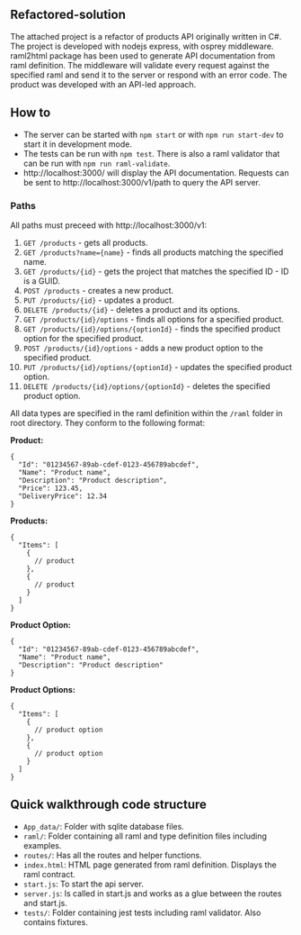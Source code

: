 ## Refactored-solution
The attached project is a refactor of products API originally written in C#. The project is developed with nodejs express, with osprey middleware. raml2html package has been used to generate API documentation from raml definition. The middleware will validate every request against the specified raml and send it to the server or respond with an error code. The product was developed with an API-led approach.

## How to
* The server can be started with `npm start` or with `npm run start-dev` to start it in development mode.
* The tests can be run with `npm test`. There is also a raml validator that can be run with `npm run raml-validate`.
* http://localhost:3000/ will display the API documentation. Requests can be sent to http://localhost:3000/v1/path to query the API server.

### Paths

All paths must preceed with http://localhost:3000/v1:

1. `GET /products` - gets all products.
2. `GET /products?name={name}` - finds all products matching the specified name.
3. `GET /products/{id}` - gets the project that matches the specified ID - ID is a GUID.
4. `POST /products` - creates a new product.
5. `PUT /products/{id}` - updates a product.
6. `DELETE /products/{id}` - deletes a product and its options.
7. `GET /products/{id}/options` - finds all options for a specified product.
8. `GET /products/{id}/options/{optionId}` - finds the specified product option for the specified product.
9. `POST /products/{id}/options` - adds a new product option to the specified product.
10. `PUT /products/{id}/options/{optionId}` - updates the specified product option.
11. `DELETE /products/{id}/options/{optionId}` - deletes the specified product option.

All data types are specified in the raml definition within the `/raml` folder in root directory. They conform to the following format:

**Product:**
```
{
  "Id": "01234567-89ab-cdef-0123-456789abcdef",
  "Name": "Product name",
  "Description": "Product description",
  "Price": 123.45,
  "DeliveryPrice": 12.34
}
```

**Products:**
```
{
  "Items": [
    {
      // product
    },
    {
      // product
    }
  ]
}
```

**Product Option:**
```
{
  "Id": "01234567-89ab-cdef-0123-456789abcdef",
  "Name": "Product name",
  "Description": "Product description"
}
```

**Product Options:**
```
{
  "Items": [
    {
      // product option
    },
    {
      // product option
    }
  ]
}
```

## Quick walkthrough code structure
* `App_data/`: Folder with sqlite database files.
* `raml/`: Folder containing all raml and type definition files including examples.
* `routes/`: Has all the routes and helper functions.
* `index.html`: HTML page generated from raml definition. Displays the raml contract.
* `start.js`: To start the api server.
* `server.js`: Is called in start.js and works as a glue between the routes and start.js.
* `tests/`: Folder containing jest tests including raml validator. Also contains fixtures.
